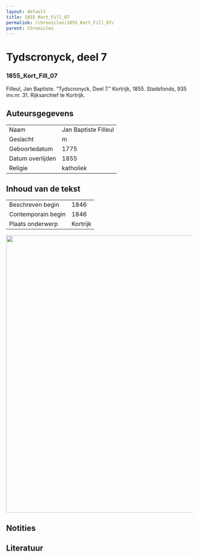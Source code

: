 ```yaml
---
layout: default
title: 1855_Kort_Fill_07
permalink: /chronicles/1855_Kort_Fill_07/
parent: Chronicles
--- 
```



# Tydscronyck, deel 7 

### 1855_Kort_Fill_07 

Filleul, Jan Baptiste. “Tydscronyck, Deel 7.” Kortrijk, 1855. Stadsfonds, 935 inv.nr. 31. Rijksarchief te Kortrijk. 

## Auteursgegevens 

| | | 
| --------------- | --------------- | 
| Naam | Jan Baptiste Filleul | 
| Geslacht | m | 
| Geboortedatum | 1775 | 
| Datum overlijden | 1855 | 
| Religie | katholiek | 

## Inhoud van de tekst 

| | | 
| --------------- | --------------- | 
| Beschreven begin | 1846 | 
| Contemporain begin | 1846 | 
| Plaats onderwerp | Kortrijk | 

[<img src="..\..\barplots_chronicles\1855_Kort_Fill_07.jpg" width="750"/>](..\..\barplots_chronicles\1855_Kort_Fill_07.jpg) 

## Notities 

## Literatuur 

